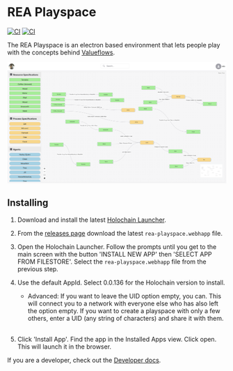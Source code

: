 # REA Playspace

[![CI](https://github.com/lightningrodlabs/rea-playspace/actions/workflows/test.yml/badge.svg)](https://github.com/lightningrodlabs/rea-playspace/actions/workflows/test.yml)
[![CI](https://github.com/lightningrodlabs/rea-playspace/actions/workflows/release.yml/badge.svg)](https://github.com/lightningrodlabs/rea-playspace/actions/workflows/release.yml)

The REA Playspace is an electron based environment that lets people play with the concepts behind [Valueflows](https://www.valueflo.ws/).

![](./docs/assets/demo_flow.png)

## Installing
1) Download and install the latest [Holochain Launcher](https://github.com/holochain/launcher/releases/tag/v0.4.7).

2) From the [releases page](https://github.com/lightningrodlabs/rea-playspace/releases/) download the latest `rea-playspace.webhapp` file.

3) Open the Holochain Launcher. Follow the prompts until you get to the main screen with the button 'INSTALL NEW APP' then 'SELECT APP FROM FILESTORE'. Select the `rea-playspace.webhapp` file from the previous step.

4) Use the default AppId. Select 0.0.136 for the Holochain version to install.

   * Advanced: If you want to leave the UID option empty, you can. This will connect you to a network with everyone else who has also left the option empty. If you want to create a playspace with only a few others, enter a UID (any string of characters) and share it with them.
<br></br>
5) Click 'Install App'. Find the app in the Installed Apps view. Click open. This will launch it in the browser.


If you are a developer, check out the [Developer docs](./DEVELOP.md).





